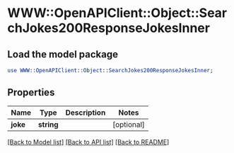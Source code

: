 # WWW::OpenAPIClient::Object::SearchJokes200ResponseJokesInner

## Load the model package
```perl
use WWW::OpenAPIClient::Object::SearchJokes200ResponseJokesInner;
```

## Properties
Name | Type | Description | Notes
------------ | ------------- | ------------- | -------------
**joke** | **string** |  | [optional] 

[[Back to Model list]](../README.md#documentation-for-models) [[Back to API list]](../README.md#documentation-for-api-endpoints) [[Back to README]](../README.md)


